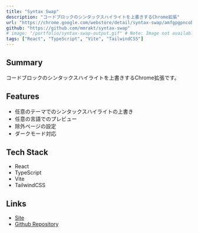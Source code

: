 ```yaml
---
title: "Syntax Swap"
description: "コードブロックのシンタックスハイライトを上書きするChrome拡張"
url: "https://chrome.google.com/webstore/detail/syntax-swap/amfgpgpncobmcpnleadbkdofcclhmngc"
github: "https://github.com/mmrakt/syntax-swap"
# image: "/portfolio/syntax-swap-output.gif" # Note: Image not available due to Notion URL restrictions
tags: ["React", "TypeScript", "Vite", "TailwindCSS"]
---
```


## Summary
コードブロックのシンタックスハイライトを上書きするChrome拡張です。

## Features
- 任意のテーマでのシンタックスハイライトの上書き
- 任意の言語でのプレビュー
- 除外ページの設定
- ダークモード対応

## Tech Stack
- React
- TypeScript
- Vite
- TailwindCSS

## Links
- [Site](https://chrome.google.com/webstore/detail/syntax-swap/amfgpgpncobmcpnleadbkdofcclhmngc)
- [Github Repository](https://github.com/mmrakt/syntax-swap)